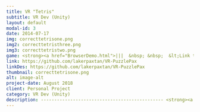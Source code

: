 ```yaml
---
title: VR "Tetris"
subtitle: VR Dev (Unity)
layout: default
modal-id: 3
date: 2014-07-17
img: correcttetrisone.png
img2: correcttetristhree.png
img3: correcttetristwo.png
game: <strong><a href="BrowserDemo.html">|||  &nbsp; &nbsp;  &lt;Link to Demo Browser Build&gt;</a> </strong>
link: https://github.com/lakerpaxtan/VR-PuzzlePax
linkDes: https://github.com/lakerpaxtan/VR-PuzzlePax
thumbnail: correcttetrisone.png
alt: image-alt
project-date: August 2018
client: Personal Project
category: VR Dev (Unity)
description: ---------------------------------------------- <strong><a href="BrowserDemo.html">&lt;Link to Demo Browser Build&gt;</a> </strong>  ---------------------------------------------                                     My personal extrapolation of tetris into VR. I wanted to challenge myself to complete a full VR game in Unity and this is the result. You can clear blocks from either horizontal or vertical planes, and all hold, drop, and difficulty functionality is present. Performance mode is also available for slower computers at the cost of visual fidelity. Designed for Vive Pro, but works with Microsoft Mixed Reality Headsets and the Oculus Go.
---
```

